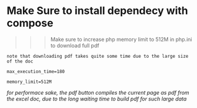 # Make Sure to install dependecy with compose

>>> Make sure to increase php memory limit to 512M in php.ini to download full pdf

`note that downloading pdf takes quite some time due to the large size of the doc`

`max_execution_time=180`

`memory_limit=512M`

*for performace sake, the pdf button compiles the current page as pdf from the excel doc, due to the long waiting time to build pdf for such large data*
